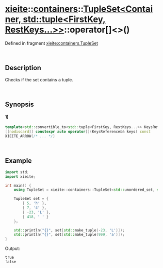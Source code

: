 # [xieite](../../../../../../xieite.md)\:\:[containers](../../../../../../containers.md)\:\:[TupleSet<Container, std::tuple<FirstKey, RestKeys...>>](../../../../tuple_set.md)\:\:operator\[\]\<\>\(\)
Defined in fragment [xieite:containers.TupleSet](../../../../../../../src/containers/tuple_set.cpp)

&nbsp;

## Description
Checks if the set contains a tuple.

&nbsp;

## Synopsis
#### 1)
```cpp
template<std::convertible_to<std::tuple<FirstKey, RestKeys...>> KeysReference>
[[nodiscard]] constexpr auto operator[](KeysReference&& keys) const
XIEITE_ARROW(/* ... */)
```

&nbsp;

## Example
```cpp
import std;
import xieite;

int main() {
    using TupleSet = xieite::containers::TupleSet<std::unordered_set, std::tuple<int, char>>;

    TupleSet set = {
        { 5, 'h' },
        { 7, '4' },
        { -23, 'L' },
        { 418, ' ' }
    };

    std::println("{}", set[std::make_tuple(-23, 'L')]);
    std::println("{}", set[std::make_tuple(999, 'a')]);
}
```
Output:
```
true
false
```
